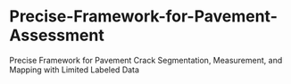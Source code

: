 # Precise-Framework-for-Pavement-Assessment
Precise Framework for Pavement Crack Segmentation, Measurement, and Mapping with Limited Labeled Data
